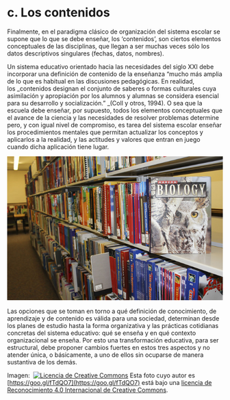 # c. Los contenidos

Finalmente, en el paradigma clásico de organización del sistema escolar se supone que lo que se debe enseñar, los ‘contenidos’, son ciertos elementos conceptuales de las disciplinas, que llegan a ser muchas veces sólo los datos descriptivos singulares (fechas, datos, nombres).

Un sistema educativo orientado hacia las necesidades del siglo XXI debe incorporar una definición de contenido de la enseñanza “mucho más amplia de lo que es habitual en las discusiones pedagógicas. En realidad, los _contenidos designan el conjunto de saberes o formas culturales cuya asimilación y apropiación por los alumnos y alumnas se considera esencial para su desarrollo y socialización.” _(Coll y otros, 1994). O sea que la escuela debe enseñar, por supuesto, todos los elementos conceptuales que el avance de la ciencia y las necesidades de resolver problemas determine pero, y con igual nivel de compromiso, es tarea del sistema escolar enseñar los procedimientos mentales que permitan actualizar los conceptos y aplicarlos a la realidad, y las actitudes y valores que entran en juego cuando dicha aplicación tiene lugar.


![Los contenidos](img/Los_contenidos.jpg "Los contenidos")


Las opciones que se toman en torno a qué definición de conocimiento, de aprendizaje y de contenido es válida para una sociedad, determinan desde los planes de estudio hasta la forma organizativa y las prácticas cotidianas concretas del sistema educativo: qué se enseña y en qué contexto organizacional se enseña. Por esto una transformación educativa, para ser estructural, debe proponer cambios fuertes en estos tres aspectos y no atender única, o básicamente, a uno de ellos sin ocuparse de manera sustantiva de los demás.


Imagen:  [![Licencia de Creative Commons](https://i.creativecommons.org/l/by/4.0/88x31.png)](http://creativecommons.org/licenses/by/4.0/) Esta foto cuyo autor es [https://goo.gl/fTdQO7](https://goo.gl/fTdQO7) está bajo una [licencia de Reconocimiento 4.0 Internacional de Creative Commons](http://creativecommons.org/licenses/by/4.0/).

